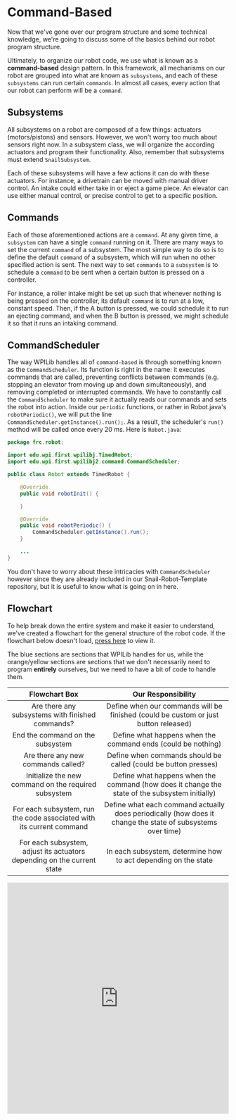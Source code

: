 # Command-Based

Now that we've gone over our program structure and some technical knowledge, we're going to discuss some of the basics behind our robot program structure.

Ultimately, to organize our robot code, we use what is known as a **command-based** design pattern. In this framework, all mechanisms on our robot are grouped into what are known as `subsystems`, and each of these `subsystems` can run certain `commands`. In almost all cases, every action that our robot can perform will be a `command`.

## Subsystems

All subsystems on a robot are composed of a few things: actuators (motors/pistons) and sensors. However, we won't worry too much about sensors right now. In a subsystem class, we will organize the according actuators and program their functionality. Also, remember that subsystems must extend `SnailSubsystem`.

Each of these subsystems will have a few actions it can do with these actuators. For instance, a drivetrain can be moved with manual driver control. An intake could either take in or eject a game piece. An elevator can use either manual control, or precise control to get to a specific position.

## Commands

Each of those aforementioned actions are a `command`. At any given time, a `subsystem` can have a single `command` running on it. There are many ways to set the current `command` of a subsystem. The most simple way to do so is to define the default `command` of a subsystem, which will run when no other specified action is sent. The next way to set `commands` to a `subsystem` is to schedule a `command` to be sent when a certain button is pressed on a controller.

For instance, a roller intake might be set up such that whenever nothing is being pressed on the controller, its default `command` is to run at a low, constant speed. Then, if the A button is pressed, we could schedule it to run an ejecting command, and when the B button is pressed, we might schedule it so that it runs an intaking command.

## CommandScheduler

The way WPILib handles all of `command-based` is through something known as the `CommandScheduler`. Its function is right in the name: it executes commands that are called, preventing conflicts between commands (e.g. stopping an elevator from moving up and down simultaneously), and removing completed or interrupted commands. We have to constantly call the `CommandScheduler` to make sure it actually reads our commands and sets the robot into action. Inside our `periodic` functions, or rather in Robot.java's `robotPeriodic()`, we will put the line `CommandScheduler.getInstance().run();`. As a result, the scheduler's `run()` method will be called once every 20 ms. Here is `Robot.java`:

```java
package frc.robot;

import edu.wpi.first.wpilibj.TimedRobot;
import edu.wpi.first.wpilibj2.command.CommandScheduler;

public class Robot extends TimedRobot {

    @Override
    public void robotInit() {

    }

    @Override
    public void robotPeriodic() {
        CommandScheduler.getInstance().run();
    }

    ...
}
```

You don't have to worry about these intricacies with `CommandScheduler` however since they are already included in our Snail-Robot-Template repository, but it is useful to know what is going on in here.

## Flowchart

To help break down the entire system and make it easier to understand, we've created a flowchart for the general structure of the robot code. If the flowchart below doesn't load, [press here](https://drive.google.com/file/d/14_5zEcy0pHjJd9FZBrlYS0tvzkuuFQxd/view?usp=sharing) to view it.

The blue sections are sections that WPILib handles for us, while the orange/yellow sections are sections that we don't necessarily need to program **entirely** ourselves, but we need to have a bit of code to handle them.

| Flowchart Box | Our Responsibility |
| :-: | :-: |
| Are there any subsystems with finished commands? | Define when our commands will be finished (could be custom or just button released) |
| End the command on the subsystem | Define what happens when the command ends (could be nothing) |
| Are there any new commands called? | Define when commands should be called (could be button presses) |
| Initialize the new command on the required subsystem | Define what happens when the command (how does it change the state of the subsystem initially) |
| For each subsystem, run the code associated with its current command | Define what each command actually does periodically (how does it change the state of subsystems over time) |
| For each subsystem, adjust its actuators depending on the current state | In each subsystem, determine how to act depending on the state |

<iframe frameborder="0" style="width:100%;height:525px;" src="https://app.diagrams.net/?lightbox=1&highlight=0000ff&edit=_blank&layers=1&nav=1&title=Command%20Based%20Flowchart.drawio#Uhttps%3A%2F%2Fdrive.google.com%2Fuc%3Fid%3D14_5zEcy0pHjJd9FZBrlYS0tvzkuuFQxd%26export%3Ddownload"></iframe>
